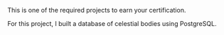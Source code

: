 This is one of the required projects to earn your certification.

For this project, I built a database of celestial bodies using PostgreSQL.
